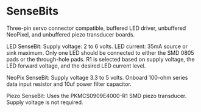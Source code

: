 # SenseBits
Three-pin servo connector compatible, buffered LED driver, unbuffered NeoPixel, and unbuffered piezo transducer boards.

LED SenseBit:
Supply voltage: 2 to 6 volts. LED current: 35mA source or sink maximum. Only one LED should be connected to either the SMD 0805 pads or the through-hole pads. R1 is selected based on supply voltage, the LED forward voltage, and the desired LED current level.

NeoPix SenseBit:
Supply voltage 3.3 to 5 volts. Onboard 100-ohm series data input resistor and 10uf power filter capacitor.

Piezo SenseBit:
Uses the PKMCS0909E4000-R1 SMD piezo transducer. Supply voltage is not required.
